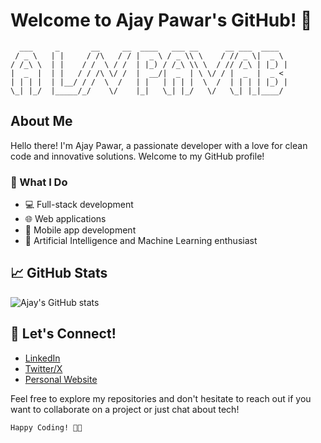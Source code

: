 # Welcome to Ajay Pawar's GitHub! 👋

```
  ___     _       __     __  ____   ___ __      __ ___  ____
 / _ \   | |     / /\   / / |  _ \ / _ \\ \    / // _ \|  _ \
/ /_\ \  | |    / /  \ / /  | |_) / /_\ \\ \  / // /_\ | |_) |
|  _  |  | |   / / /\ \/ /  |  __/|  _  | \ \/ / |  _  |  _ <
| | | |  | |__/ / /  \  /   | |   | | | |  \  /  | | | | |_) |
\_| |_/  |_____/_/    \/    |_|   \_| |_/   \/   \_| |_|____/
```

## About Me

Hello there! I'm Ajay Pawar, a passionate developer with a love for clean code and innovative solutions. Welcome to my GitHub profile!

### 🚀 What I Do

- 💻 Full-stack development
- 🌐 Web applications
- 📱 Mobile app development
- 🤖 Artificial Intelligence and Machine Learning enthusiast

## 📈 GitHub Stats

![Ajay's GitHub stats](https://github-readme-stats.vercel.app/api?username=AjayPawarExist&show_icons=true&theme=radical)

## 🤝 Let's Connect!

- [LinkedIn](https://www.linkedin.com/in/ajaypawarexist/)
- [Twitter/X](https://x.com/AjayPawarExist)
- [Personal Website](https://ajaypawar.me)

Feel free to explore my repositories and don't hesitate to reach out if you want to collaborate on a project or just chat about tech!

```
Happy Coding! 👨‍💻
```


<!---
AjayPawarExist/AjayPawarExist is a ✨ special ✨ repository because its `README.md` (this file) appears on your GitHub profile.
You can click the Preview link to take a look at your changes.
--->
